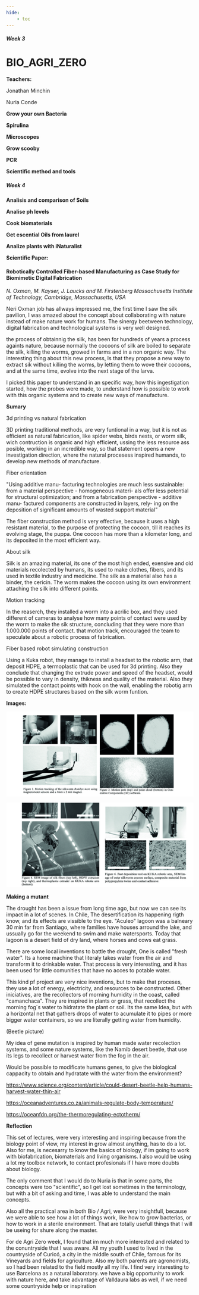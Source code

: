 ```yaml
---
hide:
    - toc
---
```


##### Week 3

# BIO_AGRI_ZERO

**Teachers:**

Jonathan Minchin

Nuria Conde


**Grow your own Bacteria**

**Spirulina**

**Microscopes**

**Grow scooby**

**PCR**

**Scientific method and tools**


##### Week 4

**Analisis and comparison of Soils**

**Analise ph levels**

**Cook biomaterials**

**Get escential Oils from laurel**

**Analize plants with iNaturalist**


**Scientific Paper:**

#### Robotically Controlled Fiber-based Manufacturing as Case Study for Biomimetic Digital Fabrication

*N. Oxman, M. Kayser, J. Laucks and M. Firstenberg
Massachusetts Institute of Technology, Cambridge, Massachusetts, USA*

Neri Oxman job has allways impressed me, the first time I saw the silk pavilion, I was amazed about the concept about collaborating with nature instead of make nature work for humans. The sinergy beetween technology, digital fabrication and technological systems is very well designed.

the process of obtainnig the silk, has been for hundreds of years a process againts nature, because normally the cocoons of silk are boiled to separate the silk, killing the worms, growed in farms and in a non organic way. The interesting thing about this new process, Is that they propose a new way to extract sik without killing the worms, by letting them to wove their cocoons, and at the same time, evolve into the next stage of the larva.

I picked this paper to understand in an specific way, how this ingestigation started, how the probes were made, to understand how is possible to work with this organic systems and to create new ways of manufacture.

**Sumary**

3d printing vs natural fabrication

3D printing traditional methods, are very funtional in a way, but it is not as efficient as natural fabrication, like spider webs, birds nests, or worm silk, wich contruction is organic and high efficient, ussing the less resource ass posible, working in an incredible way, so that statement opens a new investigation direction, where the natural procesess inspired humands, to develop new methods of manufacture.

Fiber orientation

"Using additive manu- facturing technologies are much less sustainable: from a material perspective - homogeneous materi- als offer less potential for structural optimization; and from a fabrication perspective - additive manu- factured components are constructed in layers, rely- ing on the deposition of significant amounts of wasted support material"

The fiber construction method is very effective, because it uses a high resistant material, to the purpose of protecting the cocoon, till it reaches its evolving stage, the puppa. One cocoon has more than a kilometer long, and its deposited in the most efficient way.

About silk

Silk is an amazing material, its one of the most high ended, exensive and old materials recolected by humans, its used to make clothes, fibers, and its used in textile industry and medicine. The silk as a material also has a binder, the cericin.
The worm makes the cocoon using its own environment attaching the silk into different points.

Motion tracking

In the reaserch, they installed a worm into a acrilic box, and they used different of cameras to analyse how many points of contact were used by the worm to make the sik structure, concluding that they were more than 1.000.000 points of contact. that motion track, encouraged the team to speculate about a robotic process of fabrication.

Fiber based robot simulating construction

Using a Kuka robot, they manage to install a headset to the robotic arm, that deposit HDPE, a termoplastic that can be used for 3d printing. Also they conclude that changing the extrude power and speed of the headset, would be possible to vary in density, thikness and quality of the material. Also they simulated the contact points with hook on the wall, enabling the robotig arm to create HDPE structures based on the silk worm funtion.

**Images:**

![](../images/SW1.jpg)


![](../images/SW2.jpg)


**Making a mutant**

The drought has been a issue from long time ago, but now we can see its impact in a lot of scenes. In Chile, The desertification its happening rigth know, and its effects are vissible to the eye. "Aculeo" lagoon was a balneary 30 min far from Santiago, where families have houses arround the lake, and ussually go for the weekend to swim and make watersports. Today that lagoon is a desert field of dry land, where horses and cows eat grass.

There are some local inventions to battle the drought, One is called "fresh water". Its a home machine that literaly takes water from the air and transform it to drinkable water. That process is very interesting, and it has been used for little comunities  that have no acces to potable water.

This kind pf project are very nice inventions, but to make that proceses, they use a lot of energy, electricity, and resources to be constructed. Other iniciatives, are the recollectors of morning humidity in the coast, called "camanchaca". They are inspired in plants or grass, that recollect the morning fog´s water to hidratate the plant or soil. Its the same Idea, but with a horizontal net that gathers drops of water to acumulate it to pipes or more bigger water containers, so we are literally getting water from humidity.

(Beetle picture)

My idea of gene mutation is inspired by human made water recolection systems, and some nature systems, like the Namib desert beetle, that use its legs to recollect or harvest water from the fog in the air.

Would be possible to modificate humans genes, to give the biological cappacity to obtain and hydratate with the water from the environment? 




https://www.science.org/content/article/could-desert-beetle-help-humans-harvest-water-thin-air

https://oceanadventures.co.za/animals-regulate-body-temperature/

https://oceanfdn.org/the-thermoregulating-ectotherm/






**Reflection**

This set of lectures, were very interesting and inspiring because from the biology point of view, my interest in grow almost anything, has to do a lot. Also for me, is necesarry to know the basics of biology, if im going to work with biofabrication, biomaterials and living organisms. I also would be using a lot my toolbox network, to contact profesionals if I have more doubts about biology.

The only comment that I would do to Nuria is that in some parts, the concepts were too "scientific", so I get lost sometimes in the terminology, but with a bit of asking and time, I was able to understand the main concepts.

Also all the practical area in both Bio / Agri, were very insightfull, because we were able to see how a lot of things work, like how to grow bacterias, or how to work in a sterile environment. That are totally usefull things that I will be useing for shure along the master.

For de Agri Zero week, I found that im much more interested and related to the conuntryside that I was aware. All my youth I used to lived in  the countryside of Curicó, a city in the middle south of Chile, famous for its Vineyards and fields for agriculture. Also my both parents are agronomists, so I had been related to the field mostly all my life. I find very interesting to use Barcelona as a natural laboratory. we have a big opportunity to work with nature here, and take advantage of Valldaura labs as well, if we need some countryside help or inspiration





